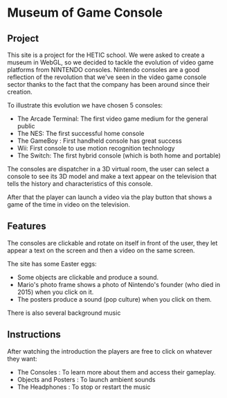 # Museum of Game Console

## Project

This site is a project for the HETIC school.
We were asked to create a museum in WebGL, so we decided to tackle the evolution of video game platforms from NINTENDO consoles.
Nintendo consoles are a good reflection of the revolution that we've seen in the video game console sector thanks to the fact that the company has been around since their creation.

To illustrate this evolution we have chosen 5 consoles:
- The Arcade Terminal: The first video game medium for the general public
- The NES: The first successful home console
- The GameBoy : First handheld console has great success
- Wii: First console to use motion recognition technology
- The Switch: The first hybrid console (which is both home and portable)

The consoles are dispatcher in a 3D virtual room, the user can select a console to see its 3D model and make a text appear on the television that tells the history and characteristics of this console.

After that the player can launch a video via the play button that shows a game of the time in video on the television.

## Features

The consoles are clickable and rotate on itself in front of the user, they let appear a text on the screen and then a video on the same screen.

The site has some Easter eggs:
- Some objects are clickable and produce a sound.
- Mario's photo frame shows a photo of Nintendo's founder (who died in 2015) when you click on it.
- The posters produce a sound (pop culture) when you click on them.

There is also several background music

## Instructions

After watching the introduction the players are free to click on whatever they want:

- The Consoles : To learn more about them and access their gameplay.
- Objects and Posters : To launch ambient sounds
- The Headphones : To stop or restart the music
